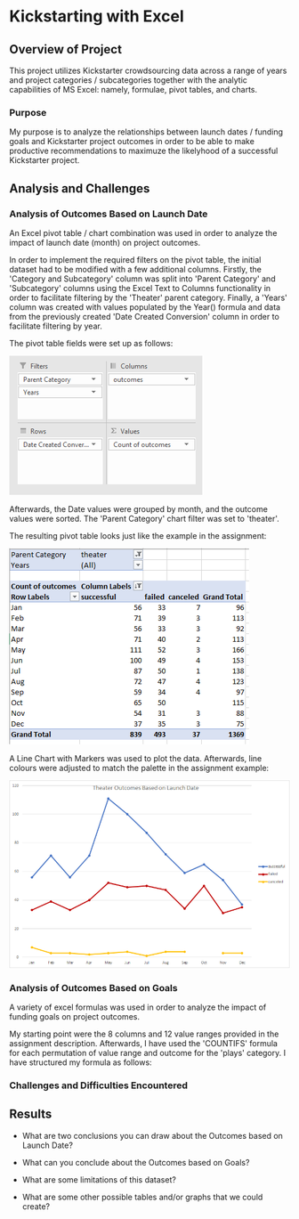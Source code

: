 # Kickstarting with Excel

## Overview of Project

This project utilizes Kickstarter crowdsourcing data across a range of years and project categories / subcategories together with the analytic capabilities of MS Excel: namely, formulae, pivot tables, and charts.

### Purpose

My purpose is to analyze the relationships between launch dates / funding goals and Kickstarter project outcomes in order to be able to make productive recommendations to maximuze the likelyhood of a successful Kickstarter project.

## Analysis and Challenges

### Analysis of Outcomes Based on Launch Date

An Excel pivot table / chart combination was used in order to analyze the impact of launch date (month) on project outcomes.

In order to implement the required filters on the pivot table, the initial dataset had to be modified with a few additional columns. Firstly, the 'Category and Subcategory' column was split into 'Parent Category' and 'Subcategory' columns using the Excel Text to Columns functionality in order to facilitate filtering by the 'Theater' parent category. Finally, a 'Years' column was created with values populated by the Year() formula and data from the previously created 'Date Created Conversion' column in order to facilitate filtering by year.

The pivot table fields were set up as follows:

![Pivot Table Fields](https://github.com/noble190/DABootcamp/blob/main/resources/pivotTableFields.png)

Afterwards, the Date values were grouped by month, and the outcome values were sorted. The 'Parent Category' chart filter was set to 'theater'.

The resulting pivot table looks just like the example in the assignment:

![Pivot Table](https://github.com/noble190/DABootcamp/blob/main/resources/pivotTable.png)

A Line Chart with Markers was used to plot the data. Afterwards, line colours were adjusted to match the palette in the assignment example:

![Chart 1](https://github.com/noble190/DABootcamp/blob/main/resources/Theater_Outcomes_vs_Launch.png)

### Analysis of Outcomes Based on Goals

A variety of excel formulas was used in order to analyze the impact of funding goals on project outcomes.

My starting point were the 8 columns and 12 value ranges provided in the assignment description. Afterwards, I have used the 'COUNTIFS' formula for each permutation of value range and outcome for the 'plays' category. I have structured my formula as follows:



### Challenges and Difficulties Encountered

## Results

- What are two conclusions you can draw about the Outcomes based on Launch Date?

- What can you conclude about the Outcomes based on Goals?

- What are some limitations of this dataset?

- What are some other possible tables and/or graphs that we could create?
